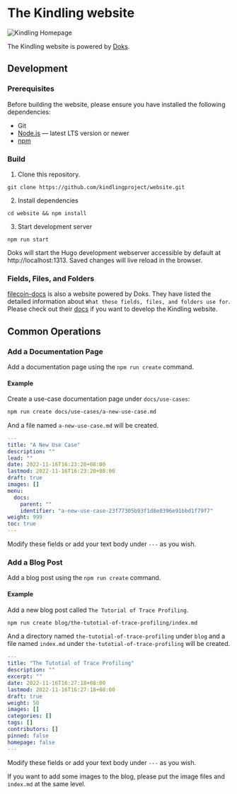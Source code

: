 # The Kindling website
![Kindling Homepage](https://cronitor.io/badges/PxdIQD/production/W1XiaVM2ctCTdhUS8EPPaTtNGCo.svg)

The Kindling website is powered by [Doks](https://getdoks.org).

## Development
### Prerequisites
Before building the website, please ensure you have installed the following dependencies:
- Git
- [Node.js](https://nodejs.org) — latest LTS version or newer
- [npm](https://www.npmjs.com)

### Build
1. Clone this repository.
```
git clone https://github.com/kindlingproject/website.git
```
2. Install dependencies
```
cd website && npm install
```
3. Start development server
```
npm run start
```
Doks will start the Hugo development webserver accessible by default at http://localhost:1313. Saved changes will live reload in the browser.

### Fields, Files, and Folders
[filecoin-docs](https://github.com/filecoin-project/filecoin-docs) is also a website powered by Doks. They have listed the detailed information about `What these fields, files, and folders use for`. Please check out their [docs](https://github.com/filecoin-project/filecoin-docs#files-and-folders) if you want to develop the Kindling website.

## Common Operations
### Add a Documentation Page
Add a documentation page using the `npm run create` command.
#### Example
Create a use-case documentation page under `docs/use-cases`:
```bash
npm run create docs/use-cases/a-new-use-case.md
```
And a file named `a-new-use-case.md` will be created.
```yaml
---
title: "A New Use Case"
description: ""
lead: ""
date: 2022-11-16T16:23:20+08:00
lastmod: 2022-11-16T16:23:20+08:00
draft: true
images: []
menu:
  docs:
    parent: ""
    identifier: "a-new-use-case-23f77305b93f1d8e0396e91bbd1f79f7"
weight: 999
toc: true
---

```

Modify these fields or add your text body under `---` as you wish.

### Add a Blog Post
Add a blog post using the `npm run create` command.
#### Example
Add a new blog post called `The Tutorial of Trace Profiling`.
```bash
npm run create blog/the-tutotial-of-trace-profiling/index.md
```
And a directory named `the-tutotial-of-trace-profiling` under `blog` and a file named `index.md` under `the-tutotial-of-trace-profiling` will be created.
```yaml
---
title: "The Tutotial of Trace Profiling"
description: ""
excerpt: ""
date: 2022-11-16T16:27:18+08:00
lastmod: 2022-11-16T16:27:18+08:00
draft: true
weight: 50
images: []
categories: []
tags: []
contributors: []
pinned: false
homepage: false
---

```
Modify these fields or add your text body under `---` as you wish.

If you want to add some images to the blog, please put the image files and `index.md` at the same level.